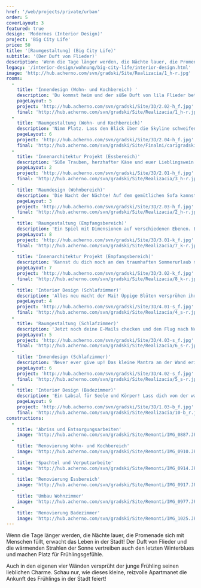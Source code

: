 ```yaml
---
href: '/web/projects/private/urban'
order: 5
coverLayout: 3
featured: true
design: 'Modernes (Interior Design)'
project: 'Big City Life'
price: 50
title: '[Raumgestaltung] (Big City Life)'
subtitle: '(Der Duft von Flieder)'
description: 'Wenn die Tage länger werden, die Nächte lauer, die Promenade sich mit Menschen füllt, erwacht das Leben in der Stadt! Der Duft von Flieder und die wärmenden Strahlen der Sonne vertreiben auch den letzten Winterblues und machen Platz für Frühlingsgefühle.'
legacy: '/interior-design/wohnung/big-city-life/interior-design.html'
image: 'http://hub.acherno.com/svn/gradski/Site/Realizacia/1_h-r.jpg'
rooms:
  -
    title: 'Innendesign (Wohn- und Kochbereich) '
    description: 'Du kommst heim und der süße Duft von lila Flieder betört deine Sinne.  Jetzt noch deine Lieblingsmusik und ein Glas Prosecco mit zwei Blättchen Minze und der Abend ist perfekt.  Dein Apartment und Du. Wer hätte gedacht, dass eine Wohnung so viel Nestwärme geben kann? Stilvolle Einrichtung und leidenschaftliche Farben sind das Abbild deines Lifestyles.'
    pageLayout: 5
    project: 'http://hub.acherno.com/svn/gradski/Site/3D/2.02-h_f.jpg'
    final: 'http://hub.acherno.com/svn/gradski/Site/Realizacia/1_h-r.jpg'
  -
    title: 'Raumgestaltung (Wohn- und Kochbereich)'
    description: 'Nimm Platz. Lass den Blick über die Skyline schweifen und werde eins mit deinem Heim.  Genieße die Ruhe, denn bald treffen die ersten Gäste ein.'
    pageLayout: 6
    project: 'http://hub.acherno.com/svn/gradski/Site/3D/2.04-h_f.jpg'
    final: 'http://hub.acherno.com/svn/gradski/Site/Finalni/carigradski%20(7).jpg'
  -
    title: 'Innenarchitektur Projekt (Essbereich)'
    description: 'Süße Trauben, herzhafter Käse und euer Lieblingswein  warten auf der trendigen Küchen Halbinsel. Sie trennt  gekonnt den Ess- und Kochbereich. Die richtige Beats im Hintergrund sorgen für eine ausgelassene Stimmung.'
    pageLayout: 2
    project: 'http://hub.acherno.com/svn/gradski/Site/3D/2.01-h_f.jpg'
    final: 'http://hub.acherno.com/svn/gradski/Site/Realizacia/3_h-r.jpg'
  -
    title: 'Raumdesign (Wohnbereich)'
    description: 'Die Nacht der Nächte! Auf dem gemütlichen Sofa kannst du mit deinen besten Freunden chillen und über die guten alten Zeiten plaudern. Nimm dir die Zeit und genieße diesen Moment in vollen Zügen.'
    pageLayout: 3
    project: 'http://hub.acherno.com/svn/gradski/Site/3D/2.03-h_f.jpg'
    final: 'http://hub.acherno.com/svn/gradski/Site/Realizacia/2_h-r.jpg'
  -
    title: 'Raumgestaltung (Empfangsbereich)'
    description: 'Ein Spiel mit Dimensionen auf verschiedenen Ebenen. Ein Raum wie ein großer Setzkasten - Stilvoll, originell und trotzdem sehr aufgeräumt.'
    pageLayout: 8
    project: 'http://hub.acherno.com/svn/gradski/Site/3D/3.01-k_f.jpg'
    final: 'http://hub.acherno.com/svn/gradski/Site/Realizacia/7_k-r.jpg'
  -
    title: 'Innenarchitektur Projekt (Empfangsbereich)'
    description: 'Kannst du dich noch an den traumhaften Sommerurlaub mit deinen besten Freunden erinnern? Jedes Mal wenn du sie im Foyer deines Apartments empfängst werden sofort, dank der imposanten Fotoleinwände die schönsten Erinnerungen wach.'
    pageLayout: 7
    project: 'http://hub.acherno.com/svn/gradski/Site/3D/3.02-k_f.jpg'
    final: 'http://hub.acherno.com/svn/gradski/Site/Realizacia/8_k-r.jpg'
  -
    title: 'Interior Design (Schlafzimmer)'
    description: 'Alles neu macht der Mai! Üppige Blüten versprühen ihr elegantes Aroma und tauchen den Raum in einem Traum aus Rosa, Rot und Weiß.'
    pageLayout: 4
    project: 'http://hub.acherno.com/svn/gradski/Site/3D/4.01-s_f.jpg'
    final: 'http://hub.acherno.com/svn/gradski/Site/Realizacia/4_s-r.jpg'
  -
    title: 'Raumgestaltung (Schlafzimmer)'
    description: 'Jetzt noch deine E-Mails checken und den Flug nach New York buchen.'
    pageLayout: 5
    project: 'http://hub.acherno.com/svn/gradski/Site/3D/4.03-s_f.jpg'
    final: 'http://hub.acherno.com/svn/gradski/Site/Realizacia/6_s-r.jpg'
  -
    title: 'Innendesign (Schlafzimmer)'
    description: 'Never ever give up! Das kleine Mantra an der Wand erinnert dich jeden Morgen an den wichtigen Dingen im Leben.'
    pageLayout: 6
    project: 'http://hub.acherno.com/svn/gradski/Site/3D/4.02-s_f.jpg'
    final: 'http://hub.acherno.com/svn/gradski/Site/Realizacia/5_s-r.jpg'
  -
    title: 'Interior Design (Badezimmer)'
    description: 'Ein Labsal für Seele und Körper! Lass dich von der warmen Regendusche erfrischen und entspannen zugleich. Welch ein Genuss, der Tag kann kommen!'
    pageLayout: 9
    project: 'http://hub.acherno.com/svn/gradski/Site/3D/1.03-b_f.jpg'
    final: 'http://hub.acherno.com/svn/gradski/Site/Realizacia/10-b_r.jpg'
constructions:
  - 
    title: 'Abriss und Entsorgungsarbeiten'
    image: 'http://hub.acherno.com/svn/gradski/Site/Remonti/IMG_0887.JPG'
  - 
    title: 'Renovierung Wohn- und Kochbereich'
    image: 'http://hub.acherno.com/svn/gradski/Site/Remonti/IMG_0910.JPG'
  - 
    title: 'Spachtel und Verputzarbeite'
    image: 'http://hub.acherno.com/svn/gradski/Site/Remonti/IMG_0914.JPG'
  - 
    title: 'Renovierung Essbereich'
    image: 'http://hub.acherno.com/svn/gradski/Site/Remonti/IMG_0917.JPG'
  - 
    title: 'Umbau Wohnzimmer'
    image: 'http://hub.acherno.com/svn/gradski/Site/Remonti/IMG_0977.JPG'
  - 
    title: 'Renovierung Badezimmer'
    image: 'http://hub.acherno.com/svn/gradski/Site/Remonti/IMG_1025.JPG'
---
```

Wenn die Tage länger werden, die  Nächte lauer, die Promenade sich mit Menschen füllt, erwacht das Leben in der Stadt! Der Duft von Flieder und die wärmenden Strahlen der Sonne vertreiben auch den letzten Winterblues und machen Platz für Frühlingsgefühle. 

Auch in den eigenen vier Wänden versprüht der junge Frühling seinen lieblichen Charme. Schau nur, wie dieses kleine, reizvolle Apartmanet die Ankunft des Frühlings in der Stadt feiert!
